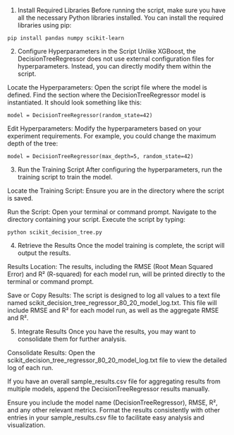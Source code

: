 1. Install Required Libraries
Before running the script, make sure you have all the necessary Python libraries installed. You can install the required libraries using pip:

```
pip install pandas numpy scikit-learn
```

2. Configure Hyperparameters in the Script
Unlike XGBoost, the DecisionTreeRegressor does not use external configuration files for hyperparameters. Instead, you can directly modify them within the script.

Locate the Hyperparameters:
Open the script file where the model is defined.
Find the section where the DecisionTreeRegressor model is instantiated. It should look something like this:
```
model = DecisionTreeRegressor(random_state=42)
```

Edit Hyperparameters:
Modify the hyperparameters based on your experiment requirements. For example, you could change the maximum depth of the tree:

```
model = DecisionTreeRegressor(max_depth=5, random_state=42)
```

3. Run the Training Script
After configuring the hyperparameters, run the training script to train the model.

Locate the Training Script:
Ensure you are in the directory where the script is saved.

Run the Script:
Open your terminal or command prompt.
Navigate to the directory containing your script.
Execute the script by typing:
```
python scikit_decision_tree.py
```

4. Retrieve the Results
Once the model training is complete, the script will output the results.

Results Location:
The results, including the RMSE (Root Mean Squared Error) and R² (R-squared) for each model run, will be printed directly to the terminal or command prompt.

Save or Copy Results:
The script is designed to log all values to a text file named scikit_decision_tree_regressor_80_20_model_log.txt. This file will include RMSE and R² for each model run, as well as the aggregate RMSE and R².

5. Integrate Results
Once you have the results, you may want to consolidate them for further analysis.

Consolidate Results:
Open the scikit_decision_tree_regressor_80_20_model_log.txt file to view the detailed log of each run.

If you have an overall sample_results.csv file for aggregating results from multiple models, append the DecisionTreeRegressor results manually.

Ensure you include the model name (DecisionTreeRegressor), RMSE, R², and any other relevant metrics.
Format the results consistently with other entries in your sample_results.csv file to facilitate easy analysis and visualization.
